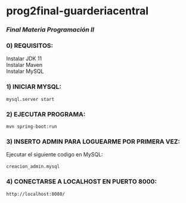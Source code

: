 # **prog2final-guarderiacentral**

### *Final Materia Programación II*

### 0) REQUISITOS:

Instalar JDK 11<br>
Instalar Maven<br>
Instalar MySQL<br>

### 1) INICIAR MYSQL:

`mysql.server start`

### 2) EJECUTAR PROGRAMA:

`mvn spring-boot:run`

### 3) INSERTO ADMIN PARA LOGUEARME POR PRIMERA VEZ:

Ejecutar el siguiente codigo en MySQL:<br><br>
`creacion_admin.mysql`

### 4) CONECTARSE A LOCALHOST EN PUERTO 8000:

`http://localhost:8080/`